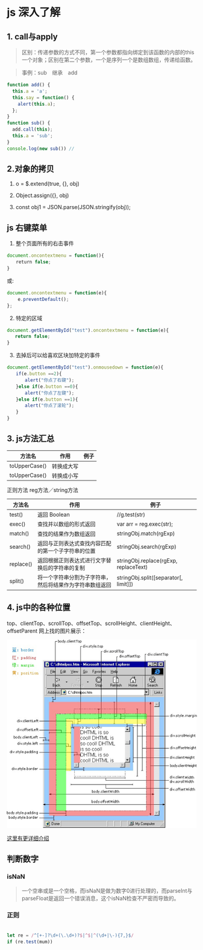 # js 深入了解

## 1. call与apply
> 区别：传递参数的方式不同，第一个参数都指向绑定到该函数的内部的this一个对象；区别在第二个参数，一个是序列一个是数组数组，传递给函数。

> 事例：sub　继承　add

```js
function add() {
  this.a = 'a';
  this.say = function() {
    alert(this.a);
  };
}
function sub() {
  add.call(this);
  this.a = 'sub';
}
console.log(new sub()) //
```

## 2.对象的拷贝


1. o = $.extend(true, {}, obj)

2. Object.assign({}, obj)

3. const obj1 = JSON.parse(JSON.stringify(obj));


## js 右键菜单

1. 整个页面所有的右击事件
```js
document.oncontextmenu = function(){
　　return false;
}
```
或:
```js
document.oncontextmenu = function(e){
    e.preventDefault();
};
```
2. 特定的区域
```js
document.getElementById("test").oncontextmenu = function(e){
   return false;
}
```
3. 去掉后可以给喜欢区块加特定的事件
```js
document.getElementById("test").onmousedown = function(e){
　　if(e.button ==2){
　　　　alert("你点了右键");
　　}else if(e.button ==0){
　　　　alert("你点了左键");
　　}else if(e.button ==1){
　　　　alert("你点了滚轮");
　　}
}
```

## 3. js方法汇总


方法名|作用|例子
---|---|---
toUpperCase()   |转换成大写      |
toUpperCase()   |转换成小写      |

正则方法 reg方法／string方法

方法名|作用|例子
---|---|---
test()          |返回 Boolean   | //g.test(str)
exec()          |查找并以数组的形式返回   | var arr = reg.exec(str);
match()         | 查找的结果作为数组返回  |stringObj.match(rgExp)
search()        |返回与正则表达式查找内容匹配的第一个子字符串的位置|stringObj.search(rgExp)
replace()       |返回根据正则表达式进行文字替换后的字符串的复制 | stringObj.replace(rgExp, replaceText)
split()         |将一个字符串分割为子字符串，然后将结果作为字符串数组返回|stringObj.split([separator[, limit]])


## 4. js中的各种位置

top、clientTop、scrollTop、offsetTop、scrollHeight、clientHeight、offsetParent
网上找的图片展示：

![](assets/js_pos.jpg)

[这里有更详细介绍](http://www.softwhy.com/forum.php?mod=viewthread&tid=8298)

## 判断数字
### isNaN

>一个空串或是一个空格，而isNaN是做为数字0进行处理的，而parseInt与parseFloat是返回一个错误消息，这个isNaN检查不严密而导致的。

### 正则
```js

let re = /^[+-]?\d+(\.\d+)?$|^$|^(\d+|\-){7,}$/
if (re.test(mum))
```

